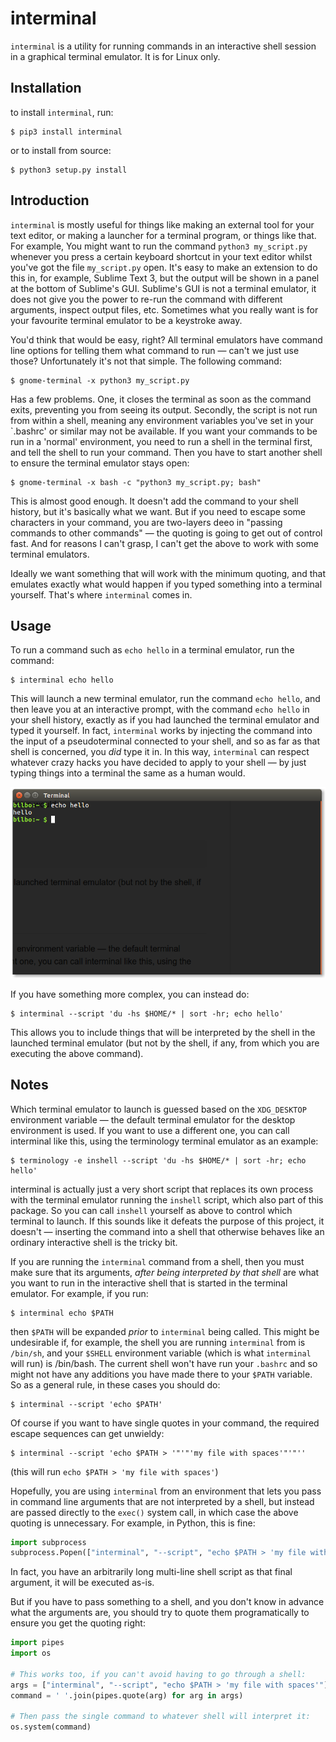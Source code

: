 # interminal

`interminal` is a utility for running commands in an interactive shell session
in a graphical terminal emulator. It is for Linux only.

## Installation

to install `interminal`, run:

```
$ pip3 install interminal
```

or to install from source:

```
$ python3 setup.py install
```

## Introduction

`interminal` is mostly useful for things like making an external tool for your
text editor, or making a launcher for a terminal program, or things like that.
For example, You might want to run the command `python3 my_script.py` whenever
you press a certain keyboard shortcut in your text editor whilst you've got
the file `my_script.py` open. It's easy to make an extension to do this in,
for example, Sublime Text 3, but the output will be shown in a panel at the
bottom of Sublime's GUI. Sublime's GUI is not a terminal emulator, it does not
give you the power to re-run the command with different arguments, inspect
output files, etc. Sometimes what you really want is for your favourite
terminal emulator to be a keystroke away.

You'd think that would be easy, right? All terminal emulators have command
line options for telling them what command to run — can't we just use those?
Unfortunately it's not that simple. The following command:

```
$ gnome-terminal -x python3 my_script.py
```

Has a few problems. One, it closes the terminal as soon as the command exits,
preventing you from seeing its output. Secondly, the script is not run from
within a shell, meaning any environment variables you've set in your `.bashrc'
or similar may not be available. If you want your commands to be run in a
'normal' environment, you need to run a shell in the terminal first, and tell
the shell to run your command. Then you have to start another shell to ensure
the terminal emulator stays open:

```
$ gnome-terminal -x bash -c "python3 my_script.py; bash"
```

This is almost good enough. It doesn't add the command to your shell history,
but it's basically what we want. But if you need to escape some characters in
your command, you are two-layers deeo in "passing commands to other commands"
— the quoting is going to get out of control fast. And for reasons I can't
grasp, I can't get the above to work with some terminal emulators.

Ideally we want something that will work with the minimum quoting, and that
emulates exactly what would happen if you typed something into a terminal
yourself. That's where `interminal` comes in.



## Usage

To run a command such as `echo hello` in a terminal emulator, run the command:

```
$ interminal echo hello
```

This will launch a new terminal emulator, run the command `echo hello`, and
then leave you at an interactive prompt, with the command `echo hello` in your
shell history, exactly as if you had launched the terminal emulator and typed
it yourself. In fact, `interminal` works by injecting the command into the
input of a pseudoterminal connected to your shell, and so as far as that shell
is concerned, you *did* type it in. In this way, `interminal` can respect
whatever crazy hacks you have decided to apply to your shell — by just typing
things into a terminal the same as a human would.

![alt tag](screenshot.png)

If you have something more complex, you can instead do:

```
$ interminal --script 'du -hs $HOME/* | sort -hr; echo hello'
```

This allows you to include things that will be interpreted by the shell in the
launched terminal emulator (but not by the shell, if any, from which you are
executing the above command).



## Notes

Which terminal emulator to launch is guessed based on the `XDG_DESKTOP`
environment variable — the default terminal emulator for the desktop
environment is used. If you want to use a different one, you can call
interminal like this, using the terminology terminal emulator as an example:

```
$ terminology -e inshell --script 'du -hs $HOME/* | sort -hr; echo hello'
```

interminal is actually just a very short script that replaces its own process
with the terminal emulator running the `inshell` script, which also part of
this package. So you can call `inshell` yourself as above to control which
terminal to launch. If this sounds like it defeats the purpose of this
project, it doesn't — inserting the command into a shell that otherwise
behaves like an ordinary interactive shell is the tricky bit.


If you are running the `interminal` command from a shell, then you must make
sure that its arguments, *after being interpreted by that shell* are what you
want to run in the interactive shell that is started in the terminal emulator.
For example, if you run:

```
$ interminal echo $PATH
```

then `$PATH` will be expanded *prior* to `interminal` being called. This might
be undesirable if, for example, the shell you are running `interminal` from is
`/bin/sh`, and your `$SHELL` environment variable (which is what `interminal`
will run) is /bin/bash. The current shell won't have run your `.bashrc` and so
might not have any additions you have made there to your `$PATH` variable. So
as a general rule, in these cases you should do:

```
$ interminal --script 'echo $PATH'
```

Of course if you want to have single quotes in your command, the required
escape sequences can get unwieldy:

```
$ interminal --script 'echo $PATH > '"'"'my file with spaces'"'"''
```

(this will run `echo $PATH > 'my file with spaces'`)

Hopefully, you are using `interminal` from an environment that lets you pass
in command line arguments that are not interpreted by a shell, but instead
are passed directly to the `exec()` system call, in which case the above
quoting is unnecessary. For example, in Python, this is fine:

```python
import subprocess
subprocess.Popen(["interminal", "--script", "echo $PATH > 'my file with spaces'"])
```

In fact, you have an arbitrarily long multi-line shell script as that final
argument, it will be executed as-is.

But if you have to pass something to a shell, and you don't know in advance
what the arguments are, you should try to quote them programatically to ensure
you get the quoting right:

```python
import pipes
import os

# This works too, if you can't avoid having to go through a shell:
args = ["interminal", "--script", "echo $PATH > 'my file with spaces'"]
command = ' '.join(pipes.quote(arg) for arg in args)

# Then pass the single command to whatever shell will interpret it:
os.system(command)
```
